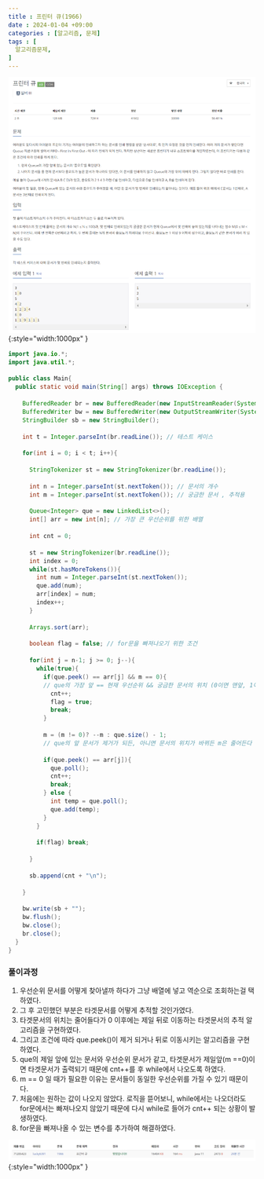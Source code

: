 ```yaml
---
title : 프린터 큐(1966)
date : 2024-01-04 +09:00
categories : [알고리즘, 문제]
tags : [
  알고리즘문제,
]
---
```

<!-- ![](/assets/img/Spring/aaaa.png){:style="border:1px solid #eaeaea; border-radius: 7px; padding: 0px;" } -->
<!-- ![](/assets/img/alg/4-1.png){:style="width:1000px" } -->

![](/assets/img/alg/5-9.png){:style="width:1000px" }

```java
import java.io.*;
import java.util.*;

public class Main{
  public static void main(String[] args) throws IOException {
      
    BufferedReader br = new BufferedReader(new InputStreamReader(System.in));
    BufferedWriter bw = new BufferedWriter(new OutputStreamWriter(System.out));
    StringBuilder sb = new StringBuilder();
    
    int t = Integer.parseInt(br.readLine()); // 테스트 케이스
    
    for(int i = 0; i < t; i++){
        
      StringTokenizer st = new StringTokenizer(br.readLine());
      
      int n = Integer.parseInt(st.nextToken()); // 문서의 개수
      int m = Integer.parseInt(st.nextToken()); // 궁금한 문서 , 추적용
      
      Queue<Integer> que = new LinkedList<>();
      int[] arr = new int[n]; // 가장 큰 우선순위를 위한 배열
      
      int cnt = 0;
      
      st = new StringTokenizer(br.readLine());
      int index = 0;
      while(st.hasMoreTokens()){
        int num = Integer.parseInt(st.nextToken());
        que.add(num);
        arr[index] = num;
        index++;
      }
      
      Arrays.sort(arr);
      
      boolean flag = false; // for문을 빠져나오기 위한 조건
      
      for(int j = n-1; j >= 0; j--){
        while(true){
          if(que.peek() == arr[j] && m == 0){ 
          // que의 가장 앞 == 현재 우선순위 && 궁금한 문서의 위치 (0이면 맨앞, 1이면 두번째..)
            cnt++;
            flag = true;
            break;
          }
          
          m = (m != 0)? --m : que.size() - 1; 
          // que의 앞 문서가 제거가 되든, 아니면 문서의 위치가 바뀌든 m은 줄어든다
          
          if(que.peek() == arr[j]){
            que.poll();
            cnt++;
            break;
          } else {
            int temp = que.poll();
            que.add(temp);
          }
        }
        
        if(flag) break;
          
      }
      
      sb.append(cnt + "\n");
        
    }
    
    bw.write(sb + "");
    bw.flush();
    bw.close();
    br.close();
  }
}
```

### 풀이과정

1) 우선순위 문서를 어떻게 찾아낼까 하다가 그냥 배열에 넣고 역순으로 조회하는걸 택하였다.    
2) 그 후 고민했던 부분은 타겟문서를 어떻게 추적할 것인가였다.    
3) 타겟문서의 위치는 줄어들다가 0 이후에는 제일 뒤로 이동하는 타겟문서의 추적 알고리즘을 구현하였다.    
4) 그리고 조건에 따라 que.peek()이 제거 되거나 뒤로 이동시키는 알고리즘을 구현하였다.    
5) que의 제일 앞에 있는 문서와 우선순위 문서가 같고, 타겟문서가 제일앞(m ==0)이면 타겟문서가 출력되기 때문에 cnt++를 후 while에서 나오도록 하였다.   
6) m == 0 일 때가 필요한 이유는 문서들이 동일한 우선순위를 가질 수 있기 때문이다.    
7) 처음에는 원하는 값이 나오지 않았다. 로직을 뜯어보니, while에서는 나오더라도 for문에서는 빠져나오지 않았기 때문에 다시 while로 들어가 cnt++ 되는 상황이 발생하였다.   
8) for문을 빠져나올 수 있는 변수를 추가하여 해결하였다.

![](/assets/img/alg/5-10.png){:style="width:1000px" }
